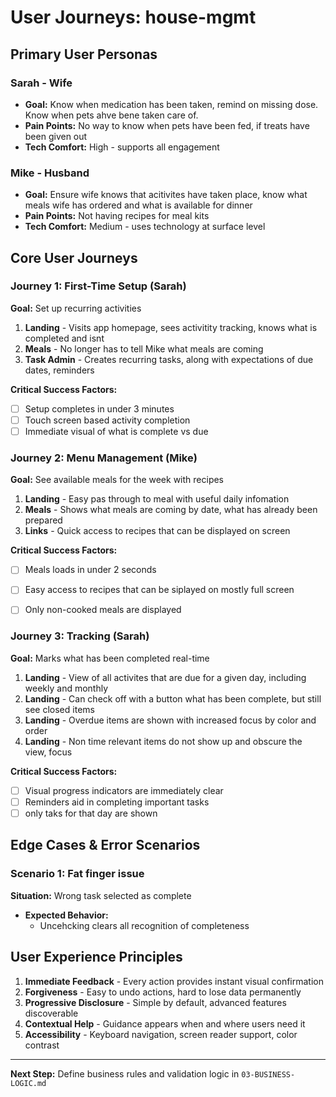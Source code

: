 # User Journeys: house-mgmt

## Primary User Personas

### Sarah - Wife
- **Goal:** Know when medication has been taken, remind on missing dose.  Know when pets ahve bene taken care of.
- **Pain Points:** No way to know when pets have been fed, if treats have been given out
- **Tech Comfort:** High - supports all engagement

### Mike - Husband  
- **Goal:** Ensure wife knows that acitivites have taken place, know what meals wife has ordered and what is available for dinner
- **Pain Points:** Not having recipes for meal kits
- **Tech Comfort:** Medium - uses technology at surface level

## Core User Journeys

### Journey 1: First-Time Setup (Sarah)
**Goal:** Set up recurring activities

1. **Landing** - Visits app homepage, sees activitity tracking, knows what is completed and isnt
2. **Meals** - No longer has to tell Mike what meals are coming
3. **Task Admin** - Creates recurring tasks, along with expectations of due dates, reminders


**Critical Success Factors:**
- [ ] Setup completes in under 3 minutes
- [ ] Touch screen based activity completion
- [ ] Immediate visual of what is complete vs due

### Journey 2: Menu Management (Mike)
**Goal:** See available meals for the week with recipes

1. **Landing** - Easy pas through to meal with useful daily infomation
2. **Meals** - Shows what meals are coming by date, what has already been prepared
3. **Links** - Quick access to recipes that can be displayed on screen


**Critical Success Factors:**
- [ ] Meals loads in under 2 seconds
- [ ] Easy access to recipes that can be siplayed on mostly full screen
- [ ] Only non-cooked meals are displayed


### Journey 3: Tracking (Sarah)
**Goal:** Marks what has been completed real-time

1. **Landing** - View of all activites that are due for a given day, including weekly and monthly
2. **Landing** - Can check off with a button what has been complete, but still see closed items
3. **Landing** - Overdue items are shown with increased focus by color and order
4. **Landing** - Non time relevant items do not show up and obscure the view, focus


**Critical Success Factors:**
- [ ] Visual progress indicators are immediately clear
- [ ] Reminders aid in completing important tasks
- [ ] only taks for that day are shown

## Edge Cases & Error Scenarios

### Scenario 1: Fat finger issue
**Situation:** Wrong task selected as complete

- **Expected Behavior:** 
  - Uncehcking clears all recognition of completeness


## User Experience Principles

1. **Immediate Feedback** - Every action provides instant visual confirmation
2. **Forgiveness** - Easy to undo actions, hard to lose data permanently  
3. **Progressive Disclosure** - Simple by default, advanced features discoverable
4. **Contextual Help** - Guidance appears when and where users need it
5. **Accessibility** - Keyboard navigation, screen reader support, color contrast

---

**Next Step:** Define business rules and validation logic in `03-BUSINESS-LOGIC.md`